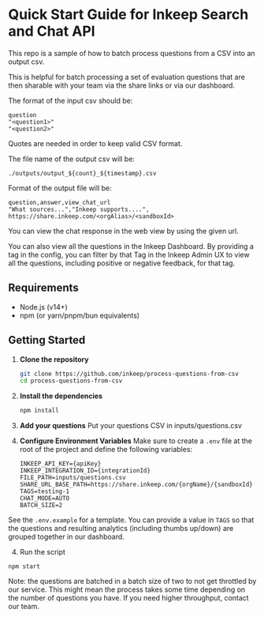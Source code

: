 # Quick Start Guide for Inkeep Search and Chat API

This repo is a sample of how to batch process questions from a CSV into an output csv.

This is helpful for batch processing a set of evaluation questions that are then sharable with your team via the share links or via our dashboard.

The format of the input csv should be:

```
question
"<question1>"
"<question2>"
```

Quotes are needed in order to keep valid CSV format.

The file name of the output csv will be:

`./outputs/output_${count}_${timestamp}.csv`

Format of the output file will be:

```
question,answer,view_chat_url
"What sources...","Inkeep supports....", https://share.inkeep.com/<orgAlias>/<sandboxId>
```

You can view the chat response in the web view by using the given url.

You can also view all the questions in the Inkeep Dashboard. By providing a tag in the config, you can filter by that Tag in the Inkeep Admin UX to view all the questions, including positive or negative feedback, for that tag.

## Requirements

- Node.js (v14+)
- npm (or yarn/pnpm/bun equivalents)

## Getting Started

1. **Clone the repository**

   ```bash
   git clone https://github.com/inkeep/process-questions-from-csv
   cd process-questions-from-csv
   ```

2. **Install the dependencies**

   ```bash
   npm install
   ```

3. **Add your questions**
   Put your questions CSV in inputs/questions.csv

4. **Configure Environment Variables**
   Make sure to create a `.env` file at the root of the project and define the following variables:

   ```env
   INKEEP_API_KEY={apiKey}
   INKEEP_INTEGRATION_ID={integrationId}
   FILE_PATH=inputs/questions.csv
   SHARE_URL_BASE_PATH=https://share.inkeep.com/{orgName}/{sandboxId}
   TAGS=testing-1
   CHAT_MODE=AUTO
   BATCH_SIZE=2
   ```

See the `.env.example` for a template. You can provide a value in `TAGS` so that the questions and resulting analytics (including thumbs up/down) are grouped together in our dashboard.

4. Run the script

```
npm start
```

Note: the questions are batched in a batch size of two to not get throttled by our service. This might mean the process takes some time depending on the number of questions you have. If you need higher throughput, contact our team.